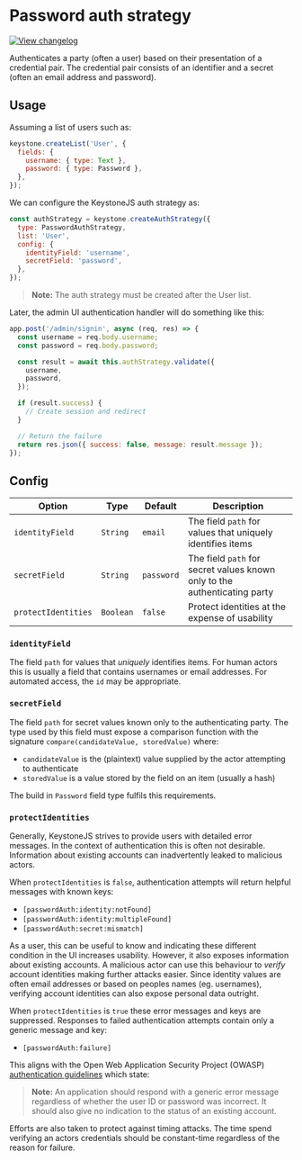 <!--[meta]
section: api
subSection: authentication-strategies
title: Password auth strategy
order: 1
[meta]-->

# Password auth strategy

[![View changelog](https://img.shields.io/badge/changelogs.xyz-Explore%20Changelog-brightgreen)](https://changelogs.xyz/@keystonejs/auth-password)

Authenticates a party (often a user) based on their presentation of a credential
pair. The credential pair consists of an identifier and a secret (often an email
address and password).

## Usage

Assuming a list of users such as:

```js
keystone.createList('User', {
  fields: {
    username: { type: Text },
    password: { type: Password },
  },
});
```

We can configure the KeystoneJS auth strategy as:

```js
const authStrategy = keystone.createAuthStrategy({
  type: PasswordAuthStrategy,
  list: 'User',
  config: {
    identityField: 'username',
    secretField: 'password',
  },
});
```

> **Note:** The auth strategy must be created after the User list.

Later, the admin UI authentication handler will do something like this:

```js
app.post('/admin/signin', async (req, res) => {
  const username = req.body.username;
  const password = req.body.password;

  const result = await this.authStrategy.validate({
    username,
    password,
  });

  if (result.success) {
    // Create session and redirect
  }

  // Return the failure
  return res.json({ success: false, message: result.message });
});
```

## Config

| Option              | Type      | Default    | Description                                                               |
| ------------------- | --------- | ---------- | ------------------------------------------------------------------------- |
| `identityField`     | `String`  | `email`    | The field `path` for values that uniquely identifies items                |
| `secretField`       | `String`  | `password` | The field `path` for secret values known only to the authenticating party |
| `protectIdentities` | `Boolean` | `false`    | Protect identities at the expense of usability                            |

### `identityField`

The field `path` for values that _uniquely_ identifies items.
For human actors this is usually a field that contains usernames or email addresses.
For automated access, the `id` may be appropriate.

### `secretField`

The field `path` for secret values known only to the authenticating party.
The type used by this field must expose a comparison function with the signature
`compare(candidateValue, storedValue)` where:

- `candidateValue` is the (plaintext) value supplied by the actor attempting to authenticate
- `storedValue` is a value stored by the field on an item (usually a hash)

The build in `Password` field type fulfils this requirements.

### `protectIdentities`

Generally, KeystoneJS strives to provide users with detailed error messages.
In the context of authentication this is often not desirable.
Information about existing accounts can inadvertently leaked to malicious actors.

When `protectIdentities` is `false`,
authentication attempts will return helpful messages with known keys:

- `[passwordAuth:identity:notFound]`
- `[passwordAuth:identity:multipleFound]`
- `[passwordAuth:secret:mismatch]`

As a user, this can be useful to know and indicating these different condition in
the UI increases usability.
However, it also exposes information about existing accounts.
A malicious actor can use this behaviour to _verify_ account identities making further attacks easier.
Since identity values are often email addresses or based on peoples names (eg. usernames),
verifying account identities can also expose personal data outright.

When `protectIdentities` is `true` these error messages and keys are suppressed.
Responses to failed authentication attempts contain only a generic message and key:

- `[passwordAuth:failure]`

This aligns with the Open Web Application Security Project (OWASP)
[authentication guidelines](https://www.owasp.org/index.php/Authentication_Cheat_Sheet#Authentication_Responses)
which state:

> **Note:** An application should respond with a generic error message regardless of whether the user ID or password was incorrect.
> It should also give no indication to the status of an existing account.

Efforts are also taken to protect against timing attacks.
The time spend verifying an actors credentials should be constant-time regardless of the reason for failure.
